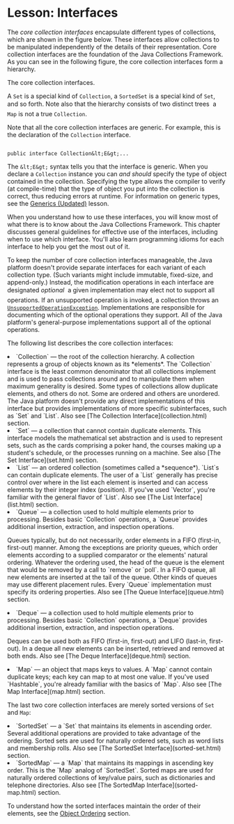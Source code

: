 
# Lesson: Interfaces

The *core collection interfaces* encapsulate different types of collections, which are shown in the figure below. These interfaces allow collections to be manipulated independently of the details of their representation. Core collection interfaces are the foundation of the Java Collections Framework. As you can see in 
the following figure, the core collection interfaces form a hierarchy.

The core collection interfaces.

A `Set` is a special kind of `Collection`, a `SortedSet` is a special kind of `Set`, and so forth. Note also that the hierarchy consists of two distinct trees &#151; a `Map` is not a true `Collection`.

Note that all the core collection interfaces are generic. For example, this is the declaration of the `Collection` interface.

```

public interface Collection&lt;E&gt;...

```

The `&lt;E&gt;` syntax tells you that the interface is generic. When you declare a `Collection` instance you can *and should* specify the type of object contained in the collection. Specifying the type allows the compiler to verify (at compile-time) that the type of object you put into the collection is correct, thus reducing errors at runtime. For information on generic types, see the 
[Generics (Updated)](../../java/generics/index.html) lesson.

When you understand how to use these interfaces, you will know most of what there is to know about the Java Collections Framework. This chapter discusses general guidelines for effective use of the interfaces, including when to use which interface. You'll also learn programming idioms for each interface to help you get the most out of it.

To keep the number of core collection interfaces manageable, the Java platform doesn't provide separate interfaces for each variant of each collection type. (Such variants might include immutable, fixed-size, and append-only.) Instead, the modification operations in each interface are designated *optional* &#151; a given implementation may elect not to support all operations. If an unsupported operation is invoked, a collection throws an 
[`UnsupportedOperationException`](https://docs.oracle.com/javase/8/docs/api/java/lang/UnsupportedOperationException.html). Implementations are responsible for documenting which of the optional operations they support. All of the Java platform's general-purpose implementations support all of the optional operations.

The following list describes the core collection interfaces:

<li>`Collection` &#151; the root of the collection hierarchy. A collection represents a group of objects known as its *elements*. The `Collection` interface is the least common denominator that all collections implement and is used to pass collections around and to manipulate them when maximum generality is desired. Some types of collections allow duplicate elements, and others do not. Some are ordered and others are unordered. The Java platform doesn't provide any direct implementations of this interface but provides implementations of more specific subinterfaces, such as `Set` and `List`. Also see 
[The Collection Interface](collection.html) section.</li>
<li>`Set` &#151; a collection that cannot contain duplicate elements. This interface models the mathematical set abstraction and is used to represent sets, such as the cards comprising a poker hand, the courses making up a student's schedule, or the processes running on a machine. See also 
[The Set Interface](set.html) section.</li>
<li>`List` &#151; an ordered collection (sometimes called a *sequence*). `List`s can contain duplicate elements. The user of a `List` generally has precise control over where in the list each element is inserted and can access elements by their integer index (position). If you've used `Vector`, you're familiar with the general flavor of `List`. Also see 
[The List Interface](list.html) section.</li>
<li>`Queue` &#151; a collection used to hold multiple elements prior to processing. Besides basic `Collection` operations, a `Queue` provides additional insertion, extraction, and inspection operations.
<p>Queues typically, but do not necessarily, order elements in a FIFO (first-in, first-out) manner. Among the exceptions are priority queues, which order elements according to a supplied comparator or the elements' natural ordering. Whatever the ordering used, the head of the queue is the element that would be removed by a call to `remove` or `poll`. In a FIFO queue, all new elements are inserted at the tail of the queue. Other kinds of queues may use different placement rules. Every `Queue` implementation must specify its ordering properties. Also see 
[The Queue Interface](queue.html) section.</p>
 </li>
<li>`Deque` &#151; a collection used to hold multiple elements prior to processing. Besides basic `Collection` operations, a `Deque` provides additional insertion, extraction, and inspection operations.
<p>Deques can be used both as FIFO (first-in, first-out) and LIFO (last-in, first-out). In a deque all new elements can be inserted, retrieved and removed at both ends.  Also see 
[The Deque Interface](deque.html) section.</p>
</li>
 <li>`Map` &#151; an object that maps keys to values. A `Map` cannot contain duplicate keys; each key can map to at most one value. If you've used `Hashtable`, you're already familiar with the basics of `Map`. Also see 
[The Map Interface](map.html) section.</li>

The last two core collection interfaces are merely sorted versions of `Set` and `Map`:

<li>`SortedSet` &#151; a `Set` that maintains its elements in ascending order. Several additional operations are provided to take advantage of the ordering. Sorted sets are used for naturally ordered sets, such as word lists and membership rolls. Also see 
[The SortedSet Interface](sorted-set.html) section.</li>
<li>`SortedMap` &#151; a `Map` that maintains its mappings in ascending key order. This is the `Map` analog of `SortedSet`. Sorted maps are used for naturally ordered collections of key/value pairs, such as dictionaries and telephone directories. Also see 
[The SortedMap Interface](sorted-map.html) section.</li>

To understand how the sorted interfaces maintain the order of their elements, see the 
[Object Ordering](order.html) section. 

